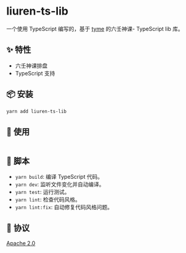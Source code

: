 # liuren-ts-lib

一个使用 TypeScript 编写的，基于 [tyme](https://github.com/6tail/tyme4j) 的六壬神课- TypeScript lib 库。

## ✨ 特性

-   六壬神课排盘
-   TypeScript 支持

## 📦 安装

```bash
yarn add liuren-ts-lib
```

## 🔨 使用

```typescript

```

## 📜 脚本

-   `yarn build`: 编译 TypeScript 代码。
-   `yarn dev`: 监听文件变化并自动编译。
-   `yarn test`: 运行测试。
-   `yarn lint`: 检查代码风格。
-   `yarn lint:fix`: 自动修复代码风格问题。

## 📄 协议

[Apache 2.0](https://github.com/let-fate/liuren-ts-lib/blob/main/LICENSE) 